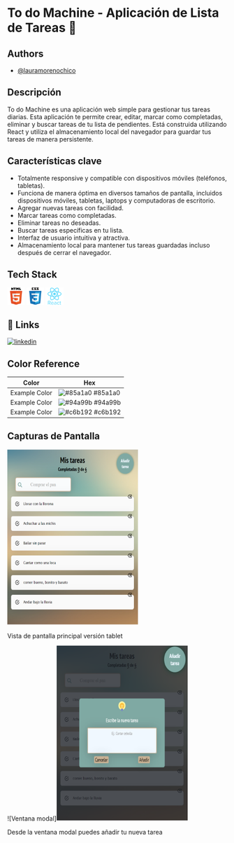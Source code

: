 # To do Machine - Aplicación de Lista de Tareas :bookmark_tabs:

## Authors

- [@lauramorenochico](https://github.com/lauramorenochico)

## Descripción

To do Machine es una aplicación web simple para gestionar tus tareas diarias. Esta aplicación te permite crear, editar, marcar como completadas, eliminar y buscar tareas de tu lista de pendientes. Está construida utilizando React y utiliza el almacenamiento local del navegador para guardar tus tareas de manera persistente.

## Características clave

- Totalmente responsive y compatible con dispositivos móviles (teléfonos, tabletas).
- Funciona de manera óptima en diversos tamaños de pantalla, incluidos dispositivos móviles, tabletas, laptops y computadoras de escritorio.
- Agregar nuevas tareas con facilidad.
- Marcar tareas como completadas.
- Eliminar tareas no deseadas.
- Buscar tareas específicas en tu lista.
- Interfaz de usuario intuitiva y atractiva.
- Almacenamiento local para mantener tus tareas guardadas incluso después de cerrar el navegador.

## Tech Stack

<img src="https://raw.githubusercontent.com/devicons/devicon/master/icons/html5/html5-original-wordmark.svg" alt="html5" width="40" height="40"/> <img src="https://raw.githubusercontent.com/devicons/devicon/master/icons/css3/css3-original-wordmark.svg" alt="css3" width="40" height="40"/>
<img src="https://raw.githubusercontent.com/devicons/devicon/master/icons/react/react-original-wordmark.svg" alt="react" width="40" height="40"/>

## 🔗 Links

[![linkedin](https://img.shields.io/badge/linkedin-0A66C2?style=for-the-badge&logo=linkedin&logoColor=white)](https://www.linkedin.com/in/laura-moreno-chico-33aa03a2/)

## Color Reference

| Color         | Hex                                                              |
| ------------- | ---------------------------------------------------------------- |
| Example Color | ![#85a1a0](https://via.placeholder.com/10/85a1a0?text=+) #85a1a0 |
| Example Color | ![#94a99b](https://via.placeholder.com/10/94a99b?text=+) #94a99b |
| Example Color | ![#c6b192](https://via.placeholder.com/10/c6b192?text=+) #c6b192 |

## Capturas de Pantalla

<img src="./src/CapturasPantalla/todo1.PNG" alt="Pantalla de Inicio" width="300" height="400">
<p>Vista de pantalla principal versión tablet </p>

![Ventana modal]<img src="./src/CapturasPantalla/todo2.PNG" alt="Pantalla de Inicio" width="300" height="400">

<p>Desde la ventana modal puedes añadir tu nueva tarea</p>
